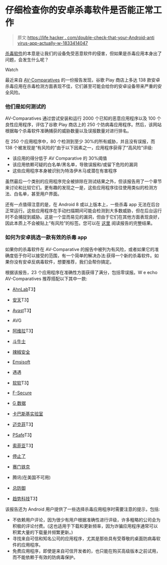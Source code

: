 # 仔细检查你的安卓杀毒软件是否能正常工作

> 原文:[https://life hacker . com/double-check-that-your-Android-anti virus-app-actually-w-1833414047](https://lifehacker.com/double-check-that-your-android-antivirus-app-actually-w-1833414047)

[杀毒软件](https://lifehacker.com/the-best-antivirus-app-for-windows-5865356)的本意是让我们的设备免受恶意软件的侵害，但如果是杀毒应用本身出了问题，会发生什么呢？

Watch

最近来自 [AV-Comparatives](https://www.av-comparatives.org/tests/android-test-2019-250-apps/) 的一份报告发现，谷歌 Play 商店上多达 138 款安卓杀毒应用在杀毒检测方面表现不佳，它们甚至可能会给你的安卓设备带来严重的安全风险。

### 他们是如何测试的

AV-Comparatives 通过尝试安装和运行 2000 个已知的恶意应用程序以及 100 个良性应用程序，评估了谷歌 Play 商店上的 250 个防病毒应用程序。然后，该网站根据每个杀毒软件准确捕获的威胁数量以及误报数量对进行排名。

在 250 个应用程序中，80 个检测到至少 30%的所有威胁，并且没有误报，而 138 个被发现是“有风险的”由于以下因素之一，应用程序获得了“高风险”评级:

*   该应用的得分低于 AV Comparative 的 30%阈值
*   该应用依赖可疑的白名单/黑名单，导致误报和/或留下危险的漏洞
*   这些应用程序本身被识别为特洛伊木马或潜在有害程序

虽然最后一个类别的应用程序完全被排除在测试结果之外，但该报告用了一个章节来讨论和比较它们。更有趣的发现之一是，这些应用程序往往使用类似的检测方法、白名单，甚至用户界面。

还有一点值得注意的是，在 Android 8 或以上版本上，一些杀毒 app 无法在后台正常运行。这些应用程序在手动扫描期间可能会检测到大多数威胁，但在后台运行时不会捕捉到威胁。这是一个显而易见的漏洞，但由于它们在其他方面表现良好，因此本质上不会被贴上“有风险”的标签。您可以在 [这里](https://www.av-comparatives.org/tests/android-test-2019-250-apps/) 阅读报告的完整结果。

### 如何为安卓挑选一款有效的杀毒 app

如果你的杀毒软件在 AV-Comparative 的报告中被列为有风险，或者如果它的准确度低于你可以接受的范围，有一个简单的解决办法:获得一个新的杀毒软件。如果你没有安卓反病毒软件，想要推荐，我们会帮你搞定。

根据该报告，23 个应用程序在准确性方面获得了满分，包括零误报。W e echo AV-Comparatives 推荐搭配以下其中一款:

*   [AhnLab](https://play.google.com/store/apps/details?id=com.ahnlab.v3mobilesecurity.soda)T3】
*   [安天](https://play.google.com/store/apps/details?id=com.antiy.avl&hl=en_US)T3】
*   [Avast](https://play.google.com/store/apps/details?id=com.avast.android.mobilesecurity)T3】
*   AVG
*   [阿维拉](https://play.google.com/store/apps/details?id=com.avira.android)T3】

*   [斗牛士](https://play.google.com/store/apps/details?id=com.bullguard.mobile.mobilesecurity)
*   [辣椒安全](https://play.google.com/store/apps/details?id=com.chilisecurity.security)
*   [Emsisoft](https://play.google.com/store/apps/details?id=com.emsisoft.security)
*   遇遇
*   [软软](https://play.google.com/store/apps/details?id=com.estsoft.alyac)T3】
*   [F-Secure](https://play.google.com/store/apps/details?id=com.fsecure.ms.dc)
*   [G 数据](https://play.google.com/store/apps/details?id=de.gdata.mobilesecurity)
*   [卡巴斯基实验室](https://play.google.com/store/apps/details?id=com.kms.free)
*   [迈克菲](https://play.google.com/store/apps/details?id=com.wsandroid.suite)T3】
*   [PSafe](https://play.google.com/store/apps/details?id=com.psafe.msuite)T3】
*   [索菲亚](https://play.google.com/store/apps/details?id=com.sophos.smsec)T3】
*   [停止了](https://www.stopzilla.com/products/stopzilla-mobile/)
*   [赛门铁克](https://play.google.com/store/apps/details?id=com.symantec.mobilesecurity&hl=en_US)
*   腾讯(在美国不可用)
*   [总防御](https://play.google.com/store/apps/details?id=com.totaldefense.newsecurity)
*   [趋势科技](https://play.google.com/store/apps/details?id=com.trendmicro.tmmspersonal)T3】

该报告还为 Android 用户提供了一些选择杀毒应用程序时需要注意的提示，包括:

*   不依赖用户评论，因为很少有用户根据准确性进行评级，许多粗略的公司会为积极的评论付费。(这也适用于下载和更新频率，因为诈骗应用程序通常可以积累大量的下载量并频繁更新。)
*   寻找来自可信和知名公司的应用程序，尤其是那些具有受尊敬的桌面防病毒软件的应用程序。
*   免费应用程序，即使是来自可信开发者的，也只能在购买高级版本之前试用，而不能依赖于有效的防病毒保护。